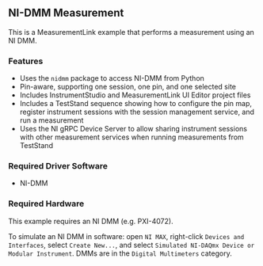 ## NI-DMM Measurement

This is a MeasurementLink example that performs a measurement using an NI DMM.

### Features

- Uses the `nidmm` package to access NI-DMM from Python
- Pin-aware, supporting one session, one pin, and one selected site
- Includes InstrumentStudio and MeasurementLink UI Editor project files
- Includes a TestStand sequence showing how to configure the pin map, register
  instrument sessions with the session management service, and run a measurement
- Uses the NI gRPC Device Server to allow sharing instrument sessions with other
  measurement services when running measurements from TestStand

### Required Driver Software

- NI-DMM

### Required Hardware

This example requires an NI DMM (e.g. PXI-4072).

To simulate an NI DMM in software: open `NI MAX`, right-click `Devices and Interfaces`,
select `Create New...`, and select `Simulated NI-DAQmx Device or Modular Instrument`.
DMMs are in the `Digital Multimeters` category.